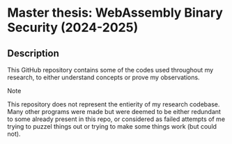 # Master thesis: WebAssembly Binary Security (2024-2025)
## Description
This GitHub repository contains some of the codes used throughout my research, to either understand concepts or prove my observations.
>[!note]
> This repository does not represent the entierity of my research codebase. Many other programs were made but were deemed to be either redundant to some already present in this repo, or considered as failed attempts of me trying to puzzel things out or trying to make some things work (but could not).